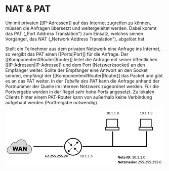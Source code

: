 # NAT & PAT
Um mit privaten [[IP-Adressen]] auf das Internet zugreifen zu können, müssen die Anfragen übersetzt und weitergeleitet werden. Dabei kommt das PAT („Port Address Translation”) zum Einsatz, welches seinen Vorgänger, das NAT („Network Address Translation”), abgelöst hat.

Stellt ein Teilnehmer aus dem privaten Netzwerk eine Anfrage ins Internet, so vergibt das PAT einen [[Ports|Port]] für die Anfrage. Der [[Komponenten#Router|Router]] leitet die Anfrage mit seiner öffentlichen [[IP-Adressen|IP-Adresse]] und dem Port (Netzwerksocket) an den Empfänger weiter. Sollte der Empfänger eine Antwort an den Socket senden, empfängt der [[Komponenten#Router|Router]] das Packet und gibt es an das PAT weiter. In der *Tabelle des PAT* kann die Anfrage anhand der Portnummer der Quelle im internen Netzwerk zugeordnet werden. Für die Portvergabe werden in der Regel *sehr hohe Ports* angesetzt. Zu lokalen Clients hinter einem PAT-Router kann von außerhalb keine Verbindung aufgebaut werden (Portfreigabe notwendig).

![](../_Medien/NAT_PAT.png)
